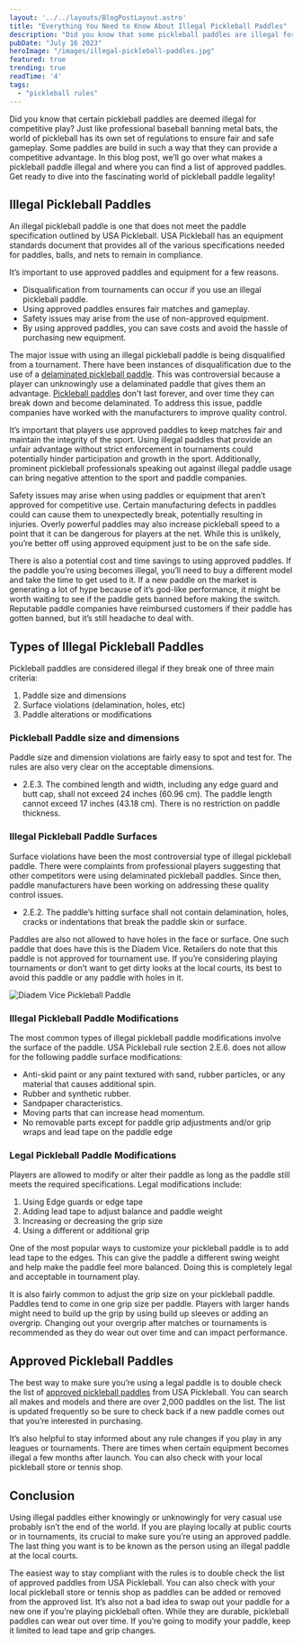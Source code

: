 ```yaml
---
layout: '../../layouts/BlogPostLayout.astro'
title: "Everything You Need to Know About Illegal Pickleball Paddles"
description: "Did you know that some pickleball paddles are illegal for tournament use? Jump into this blog post to learn everything you need to know about illegal paddles and how to avoid them."
pubDate: "July 16 2023"
heroImage: "/images/illegal-pickleball-paddles.jpg"
featured: true
trending: true
readTime: '4'
tags: 
  - "pickleball rules"
---
```


Did you know that certain pickleball paddles are deemed illegal for competitive play? Just like professional baseball banning metal bats, the world of pickleball has its own set of regulations to ensure fair and safe gameplay. Some paddles are build in such a way that they can provide a competitive advantage. In this blog post, we’ll go over what makes a pickleball paddle illegal and where you can find a list of approved paddles. Get ready to dive into the fascinating world of pickleball paddle legality!

## Illegal Pickleball Paddles

An illegal pickleball paddle is one that does not meet the paddle specification outlined by USA Pickleball. USA Pickleball has an equipment standards document that provides all of the various specifications needed for paddles, balls, and nets to remain in compliance.

It’s important to use approved paddles and equipment for a few reasons.

- Disqualification from tournaments can occur if you use an illegal pickleball paddle.
- Using approved paddles ensures fair matches and gameplay.
- Safety issues may arise from the use of non-approved equipment.
- By using approved paddles, you can save costs and avoid the hassle of purchasing new equipment.

The major issue with using an illegal pickleball paddle is being disqualified from a tournament. There have been instances of disqualification due to the use of a <a href="/blog/is-my-pickleball-paddle-delaminated">delaminated pickleball paddle</a>. This was controversial because a player can unknowingly use a delaminated paddle that gives them an advantage. <a href="/blog/how-long-do-pickleball-paddles-last">Pickleball paddles</a> don't last forever, and over time they can break down and become delaminated. To address this issue, paddle companies have worked with the manufacturers to improve quality control.

It’s important that players use approved paddles to keep matches fair and maintain the integrity of the sport. Using illegal paddles that provide an unfair advantage without strict enforcement in tournaments could potentially hinder participation and growth in the sport. Additionally, prominent pickleball professionals speaking out against illegal paddle usage can bring negative attention to the sport and paddle companies. 

Safety issues may arise when using paddles or equipment that aren’t approved for competitive use. Certain manufacturing defects in paddles could can cause them to unexpectedly break, potentially resulting in injuries. Overly powerful paddles may also increase pickleball speed to a point that it can be dangerous for players at the net. While this is unlikely, you’re better off using approved equipment just to be on the safe side.

There is also a potential cost and time savings to using approved paddles. If the paddle you’re using becomes illegal, you’ll need to buy a different model and take the time to get used to it. If a new paddle on the market is generating a lot of hype because of it’s god-like performance, it might be worth waiting to see if the paddle gets banned before making the switch. Reputable paddle companies have reimbursed customers if their paddle has gotten banned, but it’s still headache to deal with.

## Types of Illegal Pickleball Paddles

Pickleball paddles are considered illegal if they break one of three main criteria:

1. Paddle size and dimensions
2. Surface violations (delamination, holes, etc) 
3. Paddle alterations or modifications

### Pickleball Paddle size and dimensions

Paddle size and dimension violations are fairly easy to spot and test for. The rules are also very clear on the acceptable dimensions.

- 2.E.3. The combined length and width, including any edge guard and butt cap, shall not exceed 24 inches (60.96 cm). The paddle length cannot exceed 17 inches (43.18 cm). There is no restriction on paddle thickness.

### Illegal Pickleball Paddle Surfaces

Surface violations have been the most controversial type of illegal pickleball paddle. There were complaints from professional players suggesting that other competitors were using delaminated pickleball paddles. Since then, paddle manufacturers have been working on addressing these quality control issues.

- 2.E.2. The paddle’s hitting surface shall not contain delamination, holes, cracks or indentations that break the paddle skin or surface.

Paddles are also not allowed to have holes in the face or surface. One such paddle that does have this is the Diadem Vice. Retailers do note that this paddle is not approved for tournament use. If you’re considering playing tournaments or don’t want to get dirty looks at the local courts, its best to avoid this paddle or any paddle with holes in it.

![Diadem Vice Pickleball Paddle](https://diademsports.com/cdn/shop/products/083A5042_1080x.jpg?v=1681749528)

### Illegal Pickleball Paddle Modifications

The most common types of illegal pickleball paddle modifications involve the surface of the paddle. USA Pickleball rule section 2.E.6. does not allow for the following paddle surface modifications:

- Anti-skid paint or any paint textured with sand, rubber particles, or any material that causes additional spin.
- Rubber and synthetic rubber.
- Sandpaper characteristics.
- Moving parts that can increase head momentum.
- No removable parts except for paddle grip adjustments and/or grip wraps and lead tape on the paddle edge

### Legal Pickleball Paddle Modifications

Players are allowed to modify or alter their paddle as long as the paddle still meets the required specifications. Legal modifications include:

1. Using Edge guards or edge tape
2. Adding lead tape to adjust balance and paddle weight
3. Increasing or decreasing the grip size
4. Using a different or additional grip

One of the most popular ways to customize your pickleball paddle is to add lead tape to the edges. This can give the paddle a different swing weight and help make the paddle feel more balanced. Doing this is completely legal and acceptable in tournament play.

It is also fairly common to adjust the grip size on your pickleball paddle. Paddles tend to come in one grip size per paddle. Players with larger hands might need to build up the grip by using build up sleeves or adding an overgrip. Changing out your overgrip after matches or tournaments is recommended as they do wear out over time and can impact performance.

## Approved Pickleball Paddles

The best way to make sure you’re using a legal paddle is to double check the list of <a href="https://equipment.usapickleball.org/paddle-list/">approved pickleball paddles</a> from USA Pickleball. You can search all makes and models and there are over 2,000 paddles on the list. The list is updated frequently so be sure to check back if a new paddle comes out that you’re interested in purchasing.

It’s also helpful to stay informed about any rule changes if you play in any leagues or tournaments. There are times when certain equipment becomes illegal a few months after launch. You can also check with your local pickleball store or tennis shop.

## Conclusion

Using illegal paddles either knowingly or unknowingly for very casual use probably isn’t the end of the world. If you are playing locally at public courts or in tournaments, its crucial to make sure you’re using an approved paddle. The last thing you want is to be known as the person using an illegal paddle at the local courts. 

The easiest way to stay compliant with the rules is to double check the list of approved paddles from USA Pickleball. You can also check with your local pickleball store or tennis shop as paddles can be added or removed from the approved list. It’s also not a bad idea to swap out your paddle for a new one if you’re playing pickleball often. While they are durable, pickleball paddles can wear out over time. If you’re going to modify your paddle, keep it limited to lead tape and grip changes.
